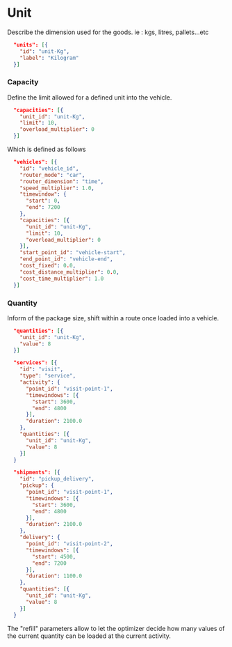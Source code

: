 # Unit

Describe the dimension used for the goods. ie : kgs, litres, pallets...etc

```json
  "units": [{
    "id": "unit-Kg",
    "label": "Kilogram"
  }]
```

### Capacity

Define the limit allowed for a defined unit into the vehicle.

```json
  "capacities": [{
    "unit_id": "unit-Kg",
    "limit": 10,
    "overload_multiplier": 0
  }]
```

Which is defined as follows

```json
  "vehicles": [{
    "id": "vehicle_id",
    "router_mode": "car",
    "router_dimension": "time",
    "speed_multiplier": 1.0,
    "timewindow": {
      "start": 0,
      "end": 7200
    },
    "capacities": [{
      "unit_id": "unit-Kg",
      "limit": 10,
      "overload_multiplier": 0
    }],
    "start_point_id": "vehicle-start",
    "end_point_id": "vehicle-end",
    "cost_fixed": 0.0,
    "cost_distance_multiplier": 0.0,
    "cost_time_multiplier": 1.0
  }]
```

### Quantity

Inform of the package size, shift within a route once loaded into a vehicle.

```json
  "quantities": [{
    "unit_id": "unit-Kg",
    "value": 8
  }]
```

```json
  "services": [{
    "id": "visit",
    "type": "service",
    "activity": {
      "point_id": "visit-point-1",
      "timewindows": [{
        "start": 3600,
        "end": 4800
      }],
      "duration": 2100.0
    },
    "quantities": [{
      "unit_id": "unit-Kg",
      "value": 8
    }]
  }
```

```json
  "shipments": [{
    "id": "pickup_delivery",
    "pickup": {
      "point_id": "visit-point-1",
      "timewindows": [{
        "start": 3600,
        "end": 4800
      }],
      "duration": 2100.0
    },
    "delivery": {
      "point_id": "visit-point-2",
      "timewindows": [{
        "start": 4500,
        "end": 7200
      }],
      "duration": 1100.0
    },
    "quantities": [{
      "unit_id": "unit-Kg",
      "value": 8
    }]
  }
```

The "refill" parameters allow to let the optimizer decide how many values of the current quantity can be loaded at the current activity.
